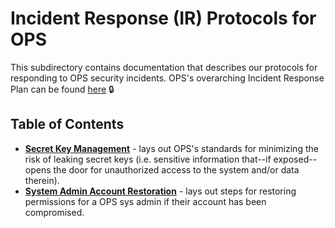# Incident Response (IR) Protocols for OPS

This subdirectory contains documentation that describes our protocols for responding to OPS security incidents. OPS's overarching Incident Response Plan can be found [here](https://hhsgov.sharepoint.com/sites/TANFDataPortalOFA/Shared%20Documents/Forms/AllItems.aspx?id=%2Fsites%2FTANFDataPortalOFA%2FShared%20Documents%2Fcompliance&viewid=6ecbc5f1%2Dfa9c%2D4b0a%2Da454%2D35e222e8044e) :lock:


## Table of Contents
* **[Secret Key Management](./Secret-Key-Mgmt.md)** - lays out OPS's standards for minimizing the risk of leaking secret keys (i.e. sensitive information that--if exposed--opens the door for unauthorized access to the system and/or data therein).
* **[System Admin Account Restoration](./Sys-Admin-Acct-Mgmt.md)** - lays out steps for restoring permissions for a OPS sys admin if their account has been compromised.
